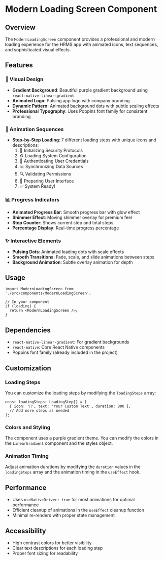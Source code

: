# Modern Loading Screen Component

## Overview
The `ModernLoadingScreen` component provides a professional and modern loading experience for the HRMS app with animated icons, text sequences, and sophisticated visual effects.

## Features

### 🎨 Visual Design
- **Gradient Background**: Beautiful purple gradient background using `react-native-linear-gradient`
- **Animated Logo**: Pulsing app logo with company branding
- **Dynamic Pattern**: Animated background dots with subtle scaling effects
- **Professional Typography**: Uses Poppins font family for consistent branding

### 🔄 Animation Sequences
- **Step-by-Step Loading**: 7 different loading steps with unique icons and descriptions:
  1. 🔐 Initializing Security Protocols
  2. ⚙️ Loading System Configuration
  3. 👤 Authenticating User Credentials
  4. 📊 Synchronizing Data Sources
  5. 🔍 Validating Permissions
  6. 📱 Preparing User Interface
  7. ✅ System Ready!

### 📊 Progress Indicators
- **Animated Progress Bar**: Smooth progress bar with glow effect
- **Shimmer Effect**: Moving shimmer overlay for premium feel
- **Step Counter**: Shows current step and total steps
- **Percentage Display**: Real-time progress percentage

### ✨ Interactive Elements
- **Pulsing Dots**: Animated loading dots with scale effects
- **Smooth Transitions**: Fade, scale, and slide animations between steps
- **Background Animation**: Subtle overlay animation for depth

## Usage

```tsx
import ModernLoadingScreen from './src/components/ModernLoadingScreen';

// In your component
if (loading) {
  return <ModernLoadingScreen />;
}
```

## Dependencies
- `react-native-linear-gradient`: For gradient backgrounds
- `react-native`: Core React Native components
- Poppins font family (already included in the project)

## Customization

### Loading Steps
You can customize the loading steps by modifying the `loadingSteps` array:

```tsx
const loadingSteps: LoadingStep[] = [
  { icon: '🔐', text: 'Your Custom Text', duration: 800 },
  // Add more steps as needed
];
```

### Colors and Styling
The component uses a purple gradient theme. You can modify the colors in the `LinearGradient` component and the styles object.

### Animation Timing
Adjust animation durations by modifying the `duration` values in the `loadingSteps` array and the animation timing in the `useEffect` hook.

## Performance
- Uses `useNativeDriver: true` for most animations for optimal performance
- Efficient cleanup of animations in the `useEffect` cleanup function
- Minimal re-renders with proper state management

## Accessibility
- High contrast colors for better visibility
- Clear text descriptions for each loading step
- Proper font sizing for readability
